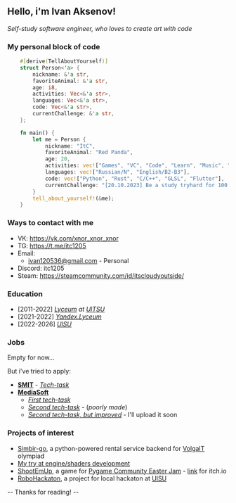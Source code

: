 ## Hello, i'm Ivan Aksenov!

*Self-study software engineer, who loves to create art with code*

### My personal block of code

```rust
    #[derive(TellAboutYourself)]
    struct Person<'a> {
        nickname: &'a str,
        favoriteAnimal: &'a str,
        age: i8,
        activities: Vec<&'a str>,
        languages: Vec<&'a str>,
        code: Vec<&'a str>,
        currentChallenge: &'a str,
    };

    fn main() {
        let me = Person {
            nickname: "ItC",
            favoriteAnimal: "Red Panda",
            age: 20,
            activities: vec!["Games", "VC", "Code", "Learn", "Music", "Tech"],
            languages: vec!["Russian/N", "English/B2-B3"],
            code: vec!["Python", "Rust", "C/C++", "GLSL", "Flutter"],
            currentChallenge: "[20.10.2023] Be a study tryhard for 100 days!"
        }
        tell_about_yourself!(&me);
    }
```

### Ways to contact with me

* VK: https://vk.com/xnor_xnor_xnor
* TG: https://t.me/itc1205
* Email: 
    * ivan120536@gmail.com - Personal
* Discord: itc1205
* Steam: https://steamcommunity.com/id/itscloudyoutside/

### Education
* [2011-2022] *[Lyceum](https://liczej45ulyanovsk-r73.gosweb.gosuslugi.ru/) at [UlTSU](https://ulstu.ru/)*
* [2021-2022] *[Yandex.Lyceum](https://lyceum.yandex.ru/)*
* [2022-2026] *[UlSU](https://ulsu.ru/ru/)* 


### Jobs
Empty for now...

But i've tried to apply:

* **[SMIT](https://smit.studio/)** - *[Tech-task](https://github.com/itc1205/SMIT-tech-task)*
* **[MediaSoft](https://mediasoft.team/)** 
    - *[First tech-task](https://github.com/itc1205/mediasoft_test_task)* 
    - *[Second tech-task](https://github.com/itc1205/mediasoft-part-2)* - (*poorly made*)
    - *[Second tech-task, but improved]()* - I'll upload it soon

### Projects of interest

* [Simbir-go](https://github.com/itc1205/simbir-go), a python-powered rental service backend for [VolgaIT](https://volga-it.org/) olympiad
* [My try at engine/shaders development](https://github.com/itc1205/sandbox_game)
* [ShootEmUp](https://github.com/itc1205/idk-gj-project), a game for [Pygame Community Easter Jam](https://itch.io/jam/pygame-community-easter-jam-2023) - [link](https://itc1205.itch.io/shotemup) for itch.io
* [RoboHackaton](https://github.com/itc1205/RoboHackaton), a project for local hackaton at [UlSU](https://ulsu.ru/ru/)


-- Thanks for reading! --
